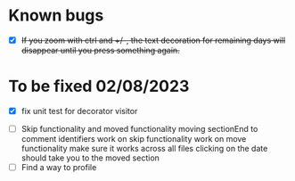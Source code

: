 # Known bugs
- [x] ~~If you zoom with ctrl and +/-, the text decoration for remaining days will disappear until you press something again.~~

# To be fixed 02/08/2023
- [x] fix unit test for decorator visitor
<!-- Just make the test cases pass -->
- [ ] Skip functionality and moved functionality
	moving sectionEnd to comment identifiers
	work on skip functionality
	work on move functionality
	make sure it works across all files
	clicking on the date should take you to the moved section
- [ ] Find a way to profile